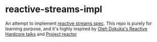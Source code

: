 # reactive-streams-impl

An attempt to implement [reactive streams spec](https://www.reactive-streams.org/). This repo is purely for learning purpose, and it's highly inspired by  [Oleh Dokuka's Reactive Hardcore talks](https://www.youtube.com/watch?v=OdSZ6mOQDcY) and [Project reactor](https://projectreactor.io/)


